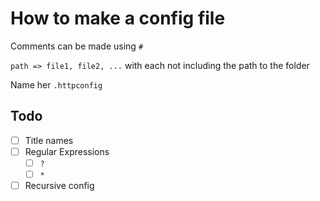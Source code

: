 # How to make a config file

Comments can be made using `#`

``path => file1, file2, ...`` with each not including the path to the folder

Name her ``.httpconfig``

## Todo

- [ ] Title names
- [ ] Regular Expressions
	- [ ] `?`
	- [ ] `*`
- [ ] Recursive config
